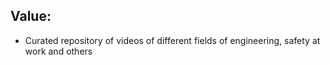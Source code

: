 
## Value:
- Curated repository of videos of different fields of engineering, safety at work and others
